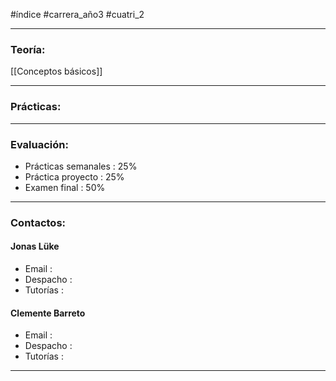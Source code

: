 #índice #carrera_año3 #cuatri_2 
___
### Teoría:
[[Conceptos básicos]]
___
### Prácticas:
___
### Evaluación:
+ Prácticas semanales : 25%
+ Práctica proyecto : 25%
+ Examen final : 50%
___
### Contactos:
#### Jonas Lüke
+ Email :
+ Despacho :
+ Tutorías :
#### Clemente Barreto
+ Email :
+ Despacho :
+ Tutorías :
___